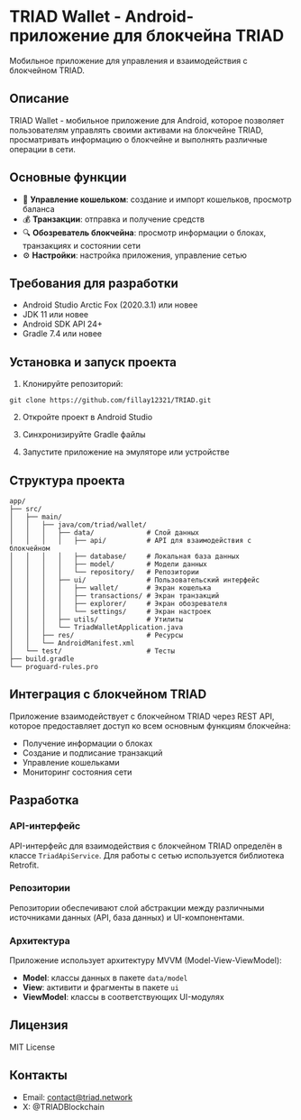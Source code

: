 # TRIAD Wallet - Android-приложение для блокчейна TRIAD

Мобильное приложение для управления и взаимодействия с блокчейном TRIAD.

## Описание

TRIAD Wallet - мобильное приложение для Android, которое позволяет пользователям управлять своими активами на блокчейне TRIAD, просматривать информацию о блокчейне и выполнять различные операции в сети.

## Основные функции

- 💼 **Управление кошельком**: создание и импорт кошельков, просмотр баланса
- 💰 **Транзакции**: отправка и получение средств
- 🔍 **Обозреватель блокчейна**: просмотр информации о блоках, транзакциях и состоянии сети
- ⚙️ **Настройки**: настройка приложения, управление сетью

## Требования для разработки

- Android Studio Arctic Fox (2020.3.1) или новее
- JDK 11 или новее
- Android SDK API 24+
- Gradle 7.4 или новее

## Установка и запуск проекта

1. Клонируйте репозиторий:
```
git clone https://github.com/fillay12321/TRIAD.git
```

2. Откройте проект в Android Studio

3. Синхронизируйте Gradle файлы

4. Запустите приложение на эмуляторе или устройстве

## Структура проекта

```
app/
├── src/
│   ├── main/
│   │   ├── java/com/triad/wallet/
│   │   │   ├── data/             # Слой данных
│   │   │   │   ├── api/          # API для взаимодействия с блокчейном
│   │   │   │   ├── database/     # Локальная база данных
│   │   │   │   ├── model/        # Модели данных
│   │   │   │   └── repository/   # Репозитории
│   │   │   ├── ui/               # Пользовательский интерфейс
│   │   │   │   ├── wallet/       # Экран кошелька
│   │   │   │   ├── transactions/ # Экран транзакций
│   │   │   │   ├── explorer/     # Экран обозревателя
│   │   │   │   └── settings/     # Экран настроек
│   │   │   ├── utils/            # Утилиты
│   │   │   └── TriadWalletApplication.java
│   │   ├── res/                  # Ресурсы
│   │   └── AndroidManifest.xml
│   └── test/                     # Тесты
├── build.gradle
└── proguard-rules.pro
```

## Интеграция с блокчейном TRIAD

Приложение взаимодействует с блокчейном TRIAD через REST API, которое предоставляет доступ ко всем основным функциям блокчейна:

- Получение информации о блоках
- Создание и подписание транзакций
- Управление кошельками
- Мониторинг состояния сети

## Разработка

### API-интерфейс

API-интерфейс для взаимодействия с блокчейном TRIAD определён в классе `TriadApiService`. Для работы с сетью используется библиотека Retrofit.

### Репозитории

Репозитории обеспечивают слой абстракции между различными источниками данных (API, база данных) и UI-компонентами.

### Архитектура

Приложение использует архитектуру MVVM (Model-View-ViewModel):
- **Model**: классы данных в пакете `data/model`
- **View**: активити и фрагменты в пакете `ui`
- **ViewModel**: классы в соответствующих UI-модулях

## Лицензия

MIT License

## Контакты

- Email: contact@triad.network
- X: @TRIADBlockchain 